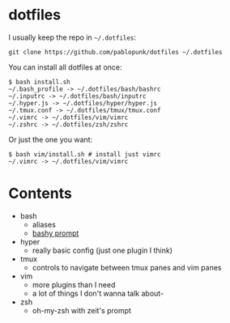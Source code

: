 # dotfiles

I usually keep the repo in `~/.dotfiles`:

```shell
git clone https://github.com/pablopunk/dotfiles ~/.dotfiles
```

You can install all dotfiles at once:

```shell
$ bash install.sh 
~/.bash_profile -> ~/.dotfiles/bash/bashrc
~/.inputrc -> ~/.dotfiles/bash/inputrc
~/.hyper.js -> ~/.dotfiles/hyper/hyper.js
~/.tmux.conf -> ~/.dotfiles/tmux/tmux.conf
~/.vimrc -> ~/.dotfiles/vim/vimrc
~/.zshrc -> ~/.dotfiles/zsh/zshrc
```

Or just the one you want:

```shell
$ bash vim/install.sh # install just vimrc
~/.vimrc -> ~/.dotfiles/vim/vimrc
```

# Contents

- bash
  - aliases
  - [bashy prompt](https://github.com/pablopunk/bashy)
- hyper
  - really basic config (just one plugin I think)
- tmux
  - controls to navigate between tmux panes and vim panes
- vim
  - more plugins than I need
  - a lot of things I don't wanna talk about-
- zsh
  - oh-my-zsh with zeit's prompt
